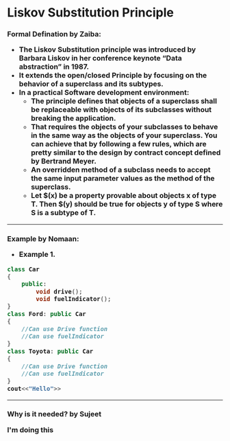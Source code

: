 <h1>Liskov Substitution Principle<br>



<h3> Formal Defination by Zaiba:

* The Liskov Substitution principle was introduced by Barbara Liskov in her conference keynote “Data abstraction” in 1987.
* It extends the open/closed Principle by focusing on the behavior of a superclass and its subtypes.
* In a practical Software development environment:
  - The principle defines that objects of a superclass shall be replaceable with objects of its subclasses without breaking the application.
  - That requires the objects of your subclasses to behave in the same way as the objects of your superclass. You can achieve that by following a few rules, which are pretty similar to the design by contract concept defined by   Bertrand Meyer.
  - An overridden method of a subclass needs to accept the same input parameter values as the method of the superclass.
  - Let $(x) be a property provable about objects x of type T. Then $(y) should be true for objects y of type S where S is a subtype of T.
___
<h3> Example by Nomaan:

* Example 1. 

```c++
class Car
{
	public:
		void drive();
		void fuelIndicator();
}
class Ford: public Car
{
	//Can use Drive function
	//Can use fuelIndicator
}
class Toyota: public Car
{
	//Can use Drive function
	//Can use fuelIndicator
}
cout<<"Hello">>
```
___
<h3>Why is it needed? by Sujeet

I'm doing this

